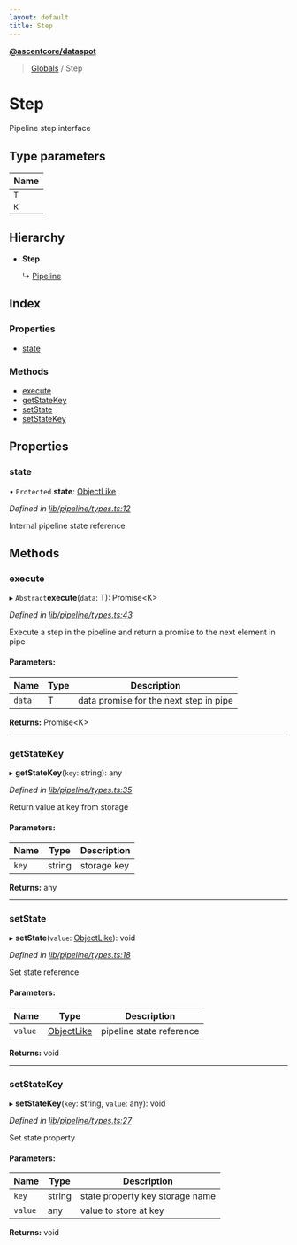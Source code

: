 ```yaml
---
layout: default
title: Step
---
```


**[@ascentcore/dataspot](../README.md)**

> [Globals](../globals.md) / Step

# Step

Pipeline step interface

## Type parameters

Name |
------ |
`T` |
`K` |

## Hierarchy

* **Step**

  ↳ [Pipeline](pipeline.md)

## Index

### Properties

* [state](step.md#state)

### Methods

* [execute](step.md#execute)
* [getStateKey](step.md#getstatekey)
* [setState](step.md#setstate)
* [setStateKey](step.md#setstatekey)

## Properties

### state

• `Protected` **state**: [ObjectLike](../interfaces/objectlike.md)

*Defined in [lib/pipeline/types.ts:12](https://github.com/ascentcore/dataspot/blob/8a56680/lib/pipeline/types.ts#L12)*

Internal pipeline state reference

## Methods

### execute

▸ `Abstract`**execute**(`data`: T): Promise\<K>

*Defined in [lib/pipeline/types.ts:43](https://github.com/ascentcore/dataspot/blob/8a56680/lib/pipeline/types.ts#L43)*

Execute a step in the pipeline and return a promise to the next element in pipe

#### Parameters:

Name | Type | Description |
------ | ------ | ------ |
`data` | T | data promise for the next step in pipe  |

**Returns:** Promise\<K>

___

### getStateKey

▸ **getStateKey**(`key`: string): any

*Defined in [lib/pipeline/types.ts:35](https://github.com/ascentcore/dataspot/blob/8a56680/lib/pipeline/types.ts#L35)*

Return value at key from storage

#### Parameters:

Name | Type | Description |
------ | ------ | ------ |
`key` | string | storage key  |

**Returns:** any

___

### setState

▸ **setState**(`value`: [ObjectLike](../interfaces/objectlike.md)): void

*Defined in [lib/pipeline/types.ts:18](https://github.com/ascentcore/dataspot/blob/8a56680/lib/pipeline/types.ts#L18)*

Set state reference

#### Parameters:

Name | Type | Description |
------ | ------ | ------ |
`value` | [ObjectLike](../interfaces/objectlike.md) | pipeline state reference  |

**Returns:** void

___

### setStateKey

▸ **setStateKey**(`key`: string, `value`: any): void

*Defined in [lib/pipeline/types.ts:27](https://github.com/ascentcore/dataspot/blob/8a56680/lib/pipeline/types.ts#L27)*

Set state property

#### Parameters:

Name | Type | Description |
------ | ------ | ------ |
`key` | string | state property key storage name |
`value` | any | value to store at key  |

**Returns:** void

